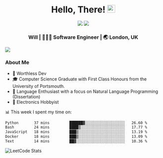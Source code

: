 <div align="center">
  <h1> Hello, There! <img src="https://media.giphy.com/media/hvRJCLFzcasrR4ia7z/giphy.gif" width="25px"></h1>
</div>

<p align="center">
    <a href="https://linkedin.com/in/willgreen98" alt="LinkedIn">
	    <img src="https://img.shields.io/badge/-LinkedIn-0e76a8?style=flat-square&logo=Linkedin&logoColor=white"/></a>
    <a href="https://twitter.com/Will_Green98" alt="Tweeter">
        <img src="https://img.shields.io/badge/-Twitter-00acee?style=flat-square&logo=Twitter&logoColor=white"/></a>
</p>

<div align="center">
	<h3> Will | 👨🏻‍💻 Software Engineer | 🌏 London, UK </h3>
</div>

![](https://visitor-badge.glitch.me/badge?page_id=willgreen98.visitor-badge)

### About Me

- 🥰 Worthless Dev
- 🎓 Computer Science Graduate with First Class Honours from the University of Portsmouth.
- 📖 Language Enthusiast with a focus on Natural Language Programming (Dissertation)
- 🤖 Electronics Hobbyist

📊 This week I spent my time on:
<!--START_SECTION:waka-->

```txt
Python       37 mins         ██████▓░░░░░░░░░░░░░░░░░░   26.60 %
Bash         24 mins         ████▒░░░░░░░░░░░░░░░░░░░░   17.77 %
JavaScript   18 mins         ███▒░░░░░░░░░░░░░░░░░░░░░   13.19 %
Docker       18 mins         ███▒░░░░░░░░░░░░░░░░░░░░░   13.09 %
Text         14 mins         ██▓░░░░░░░░░░░░░░░░░░░░░░   10.36 %
```

<!--END_SECTION:waka-->

![LeetCode Stats](https://leetcard.jacoblin.cool/WillGreen98?theme=unicorn&font=JetBrains%20Mono&ext=activity)
